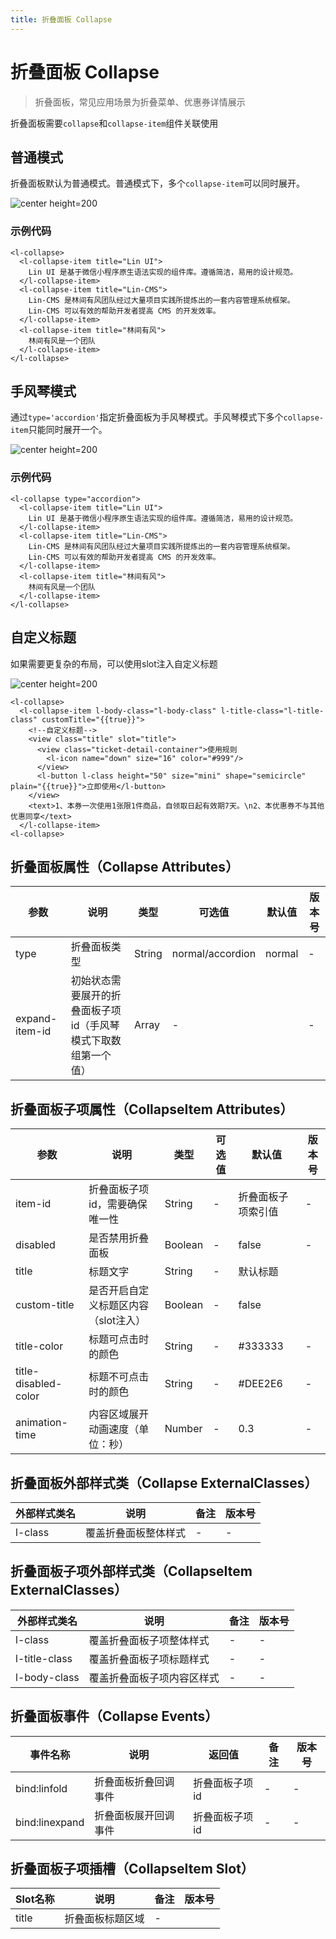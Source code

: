 ```yaml
---
title: 折叠面板 Collapse
---
```


# <H2Icon /> 折叠面板 Collapse

> 折叠面板，常见应用场景为折叠菜单、优惠券详情展示

折叠面板需要`collapse`和`collapse-item`组件关联使用

## 普通模式
折叠面板默认为普通模式。普通模式下，多个`collapse-item`可以同时展开。

![center height=200](/screenshots/collapse/collapse-base-case.gif)

### 示例代码
```wxml
<l-collapse>
  <l-collapse-item title="Lin UI">
    Lin UI 是基于微信小程序原生语法实现的组件库。遵循简洁，易用的设计规范。
  </l-collapse-item>
  <l-collapse-item title="Lin-CMS">
    Lin-CMS 是林间有风团队经过大量项目实践所提炼出的一套内容管理系统框架。
    Lin-CMS 可以有效的帮助开发者提高 CMS 的开发效率。
  </l-collapse-item>
  <l-collapse-item title="林间有风">
    林间有风是一个团队
  </l-collapse-item>
</l-collapse>
```
## 手风琴模式
通过`type='accordion'`指定折叠面板为手风琴模式。手风琴模式下多个`collapse-item`只能同时展开一个。

![center height=200](/screenshots/collapse/collapse-accordion-case.gif)

### 示例代码
```wxml
<l-collapse type="accordion">
  <l-collapse-item title="Lin UI">
    Lin UI 是基于微信小程序原生语法实现的组件库。遵循简洁，易用的设计规范。
  </l-collapse-item>
  <l-collapse-item title="Lin-CMS">
    Lin-CMS 是林间有风团队经过大量项目实践所提炼出的一套内容管理系统框架。
    Lin-CMS 可以有效的帮助开发者提高 CMS 的开发效率。
  </l-collapse-item>
  <l-collapse-item title="林间有风">
    林间有风是一个团队
  </l-collapse-item>
</l-collapse>
```

## 自定义标题
如果需要更复杂的布局，可以使用slot注入自定义标题

![center height=200](/screenshots/collapse/collapse-custom-title.jpg)

```wxml
<l-collapse>
  <l-collapse-item l-body-class="l-body-class" l-title-class="l-title-class" customTitle="{{true}}">
    <!--自定义标题-->
    <view class="title" slot="title">
      <view class="ticket-detail-container">使用规则
        <l-icon name="down" size="16" color="#999"/>
      </view>
      <l-button l-class height="50" size="mini" shape="semicircle" plain="{{true}}">立即使用</l-button>
    </view>
    <text>1、本券一次使用1张限1件商品，自领取日起有效期7天。\n2、本优惠券不与其他优惠同享</text>
  </l-collapse-item>
<l-collapse>
```

## 折叠面板属性（Collapse Attributes）

| 参数 | 说明               | 类型   | 可选值 | 默认值 | 版本号 |
| ---- | ------------------ | ------ | ------ | ------ | ------ |
| type  | 折叠面板类型 | String | normal/accordion      | normal      | -|
| expand-item-id  | 初始状态需要展开的折叠面板子项id（手风琴模式下取数组第一个值） | Array | -      |       |- |

## 折叠面板子项属性（CollapseItem Attributes）

| 参数 | 说明               | 类型   | 可选值 | 默认值 | 版本号 |
| ---- | ------------------ | ------ | ------ | ------ | ------ |
| item-id  | 折叠面板子项id，需要确保唯一性 | String | -      | 折叠面板子项索引值      | -|
| disabled  | 是否禁用折叠面板 | Boolean | -      | false      | -|
| title  | 标题文字 | String | -      |    默认标题   | |
| custom-title  | 是否开启自定义标题区内容（slot注入） | Boolean | -      |    false   | |
| title-color  | 标题可点击时的颜色 | String | -      | #333333      |- |
| title-disabled-color  | 标题不可点击时的颜色 | String | -      | #DEE2E6      | -|
| animation-time  | 内容区域展开动画速度（单位：秒） | Number | -      | 0.3      |- |


## 折叠面板外部样式类（Collapse ExternalClasses）

| 外部样式类名 | 说明                 | 备注 | 版本号 |
| ------------ | -------------------- | ---- | ---- |
| l-class      | 覆盖折叠面板整体样式 | -    | -|

## 折叠面板子项外部样式类（CollapseItem ExternalClasses）

| 外部样式类名 | 说明                 | 备注 | 版本号 |
| ------------ | -------------------- | ---- | ---- |
| l-class      | 覆盖折叠面板子项整体样式 | -    | -|
| l-title-class      | 覆盖折叠面板子项标题样式 | -    | -|
| l-body-class      | 覆盖折叠面板子项内容区样式 | -    | -|

## 折叠面板事件（Collapse Events）

| 事件名称         | 说明                 | 返回值                                       | 备注 | 版本号 |
| ---------------- | -------------------- | -------------------------------------------- | ---- | ---- |
| bind:linfold   | 折叠面板折叠回调事件 | 折叠面板子项id | -    | -|
| bind:linexpand | 折叠面板展开回调事件 | 折叠面板子项id | -    | -|


## 折叠面板子项插槽（CollapseItem Slot）

| Slot名称 | 说明               | 备注                             | 版本号 |
| -------- | ------------------ | -------------------------------- | -------------------------------- |
| title   | 折叠面板标题区域   | -                                | |



<RightMenu />
